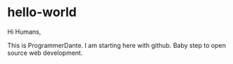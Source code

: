 # hello-world

Hi Humans,

This is ProgrammerDante. I am starting here with github. Baby step to open source web development.
